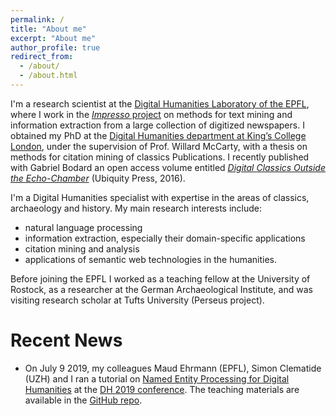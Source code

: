 ```yaml
---
permalink: /
title: "About me"
excerpt: "About me"
author_profile: true
redirect_from:
  - /about/
  - /about.html
---
```



I'm a research scientist at the [Digital Humanities Laboratory of the EPFL](https://dhlab.epfl.ch), where I work in the [*Impresso* project](https://impresso-project.ch/) on methods for text mining and information extraction from a large collection of digitized newspapers. I obtained my PhD at the [Digital Humanities department at King’s College London](https://www.kcl.ac.uk/artshums/depts/ddh/index.aspx), under the supervision of Prof. Willard McCarty, with a thesis on methods for citation mining of classics Publications. I recently published with Gabriel Bodard an open access volume entitled [*Digital Classics Outside the Echo-Chamber*](http://dx.doi.org/10.5334/bat) (Ubiquity Press, 2016).

I'm a Digital Humanities specialist with expertise in the areas of classics, archaeology and history. My main research interests include:
- natural language processing
- information extraction, especially their domain-specific applications
- citation mining and analysis
- applications of semantic web technologies in the humanities.

Before joining the EPFL I worked as a teaching fellow at the University of Rostock, as a researcher at the German Archaeological Institute, and was visiting research scholar at Tufts University (Perseus project).

# Recent News

* On July 9 2019, my colleagues Maud Ehrmann (EPFL), Simon Clematide (UZH) and I ran a tutorial on [Named Entity Processing for Digital Humanities](https://impresso.github.io/named-entity-tutorial-dh2019/) at the [DH 2019 conference](https://dh2019.adho.org/). The teaching materials are available in the [GitHub repo](https://github.com/impresso/named-entity-tutorial-dh2019).
